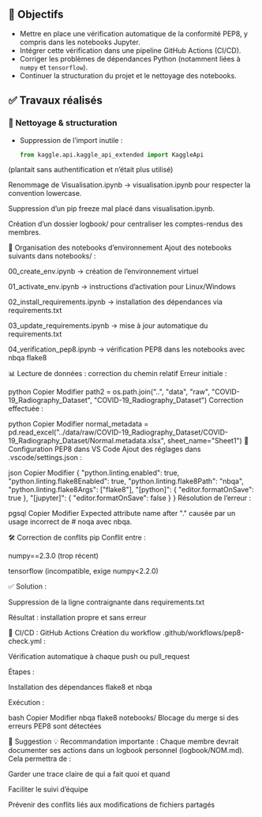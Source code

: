## 🎯 Objectifs

- Mettre en place une vérification automatique de la conformité PEP8, y compris dans les notebooks Jupyter.
- Intégrer cette vérification dans une pipeline GitHub Actions (CI/CD).
- Corriger les problèmes de dépendances Python (notamment liées à `numpy` et `tensorflow`).
- Continuer la structuration du projet et le nettoyage des notebooks.

## ✅ Travaux réalisés

### 🧼 Nettoyage & structuration

- Suppression de l’import inutile :
  ```python
  from kaggle.api.kaggle_api_extended import KaggleApi
(plantait sans authentification et n’était plus utilisé)

Renommage de Visualisation.ipynb → visualisation.ipynb pour respecter la convention lowercase.

Suppression d’un pip freeze mal placé dans visualisation.ipynb.

Création d’un dossier logbook/ pour centraliser les comptes-rendus des membres.

📁 Organisation des notebooks d’environnement
Ajout des notebooks suivants dans notebooks/ :

00_create_env.ipynb → création de l’environnement virtuel

01_activate_env.ipynb → instructions d’activation pour Linux/Windows

02_install_requirements.ipynb → installation des dépendances via requirements.txt

03_update_requirements.ipynb → mise à jour automatique du requirements.txt

04_verification_pep8.ipynb → vérification PEP8 dans les notebooks avec nbqa flake8

📊 Lecture de données : correction du chemin relatif
Erreur initiale :

python
Copier
Modifier
path2 = os.path.join("..", "data", "raw", "COVID-19_Radiography_Dataset", "COVID-19_Radiography_Dataset")
Correction effectuée :

python
Copier
Modifier
normal_metadata = pd.read_excel("../data/raw/COVID-19_Radiography_Dataset/COVID-19_Radiography_Dataset/Normal.metadata.xlsx", sheet_name="Sheet1")
🐍 Configuration PEP8 dans VS Code
Ajout des réglages dans .vscode/settings.json :

json
Copier
Modifier
{
  "python.linting.enabled": true,
  "python.linting.flake8Enabled": true,
  "python.linting.flake8Path": "nbqa",
  "python.linting.flake8Args": ["flake8"],
  "[python]": {
    "editor.formatOnSave": true
  },
  "[jupyter]": {
    "editor.formatOnSave": false
  }
}
Résolution de l’erreur :

pgsql
Copier
Modifier
Expected attribute name after "."
causée par un usage incorrect de # noqa avec nbqa.

🛠️ Correction de conflits pip
Conflit entre :

numpy==2.3.0 (trop récent)

tensorflow (incompatible, exige numpy<2.2.0)

✅ Solution :

Suppression de la ligne contraignante dans requirements.txt

Résultat : installation propre et sans erreur

🚀 CI/CD : GitHub Actions
Création du workflow .github/workflows/pep8-check.yml :

Vérification automatique à chaque push ou pull_request

Étapes :

Installation des dépendances flake8 et nbqa

Exécution :

bash
Copier
Modifier
nbqa flake8 notebooks/
Blocage du merge si des erreurs PEP8 sont détectées

📝 Suggestion
💡 Recommandation importante :
Chaque membre devrait documenter ses actions dans un logbook personnel (logbook/NOM.md).
Cela permettra de :

Garder une trace claire de qui a fait quoi et quand

Faciliter le suivi d’équipe

Prévenir des conflits liés aux modifications de fichiers partagés